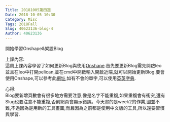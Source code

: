 ```yaml
---
Title: 20181005第四週
Date: 2018-10-05 10:30
Category: Misc
Tags: 2018Fall
Slug: 40623136-blog-4
Author: 40623136
---
```


開始學習Onshape&架設Blog

<!-- PELICAN_END_SUMMARY -->

上課內容:<br>                                                                                                                                                                 這周上課內容學習了如何更新Blog與使用[Onshape](https://www.onshape.com/).首先要更新Blog需先開啟leo並且在leo中打開pelican,並在cmd中開啟輸入開啟近端,就可以開始更新Blog.要會使用Onshape,可以參考此[網址](http://mde.tw/cadp2018/downloads/1-1-Lesson%20Plan.pdf),如有不會的單字,可以使用[英英字典](https://www.merriam-webster.com/).


心得:<br>                                                                                                                                                                            Blog要新增頁數會有很多地方需要注意,像是名字不能重複,如果重複會有衝突,還有Slug也要注意不能重複,否則網頁會顯示錯誤。今天畫的是week2的作業,圖並不難,不過因為是用新的工具畫圖,而且因為之前都是使用中文版的工具,所以還要習慣與學習.